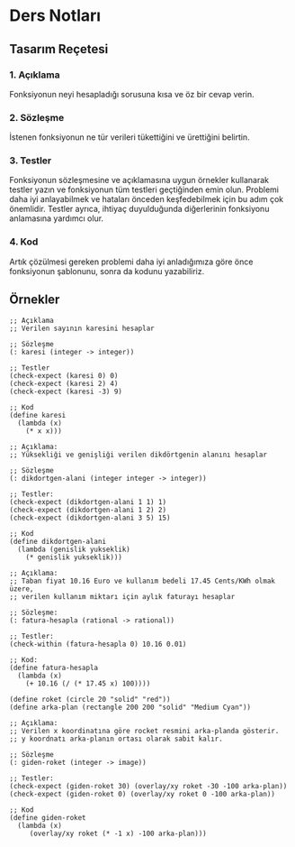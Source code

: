 # Ders Notları


## Tasarım Reçetesi

### 1. Açıklama

Fonksiyonun neyi hesapladığı sorusuna kısa ve öz bir cevap verin.

### 2. Sözleşme

İstenen fonksiyonun ne tür verileri tükettiğini ve ürettiğini belirtin. 

### 3. Testler

Fonksiyonun sözleşmesine ve açıklamasına uygun örnekler kullanarak testler yazın ve fonksiyonun tüm testleri geçtiğinden emin olun. Problemi daha iyi anlayabilmek ve hataları önceden keşfedebilmek için bu adım çok önemlidir. Testler ayrıca, ihtiyaç duyulduğunda diğerlerinin fonksiyonu anlamasına yardımcı olur.

### 4. Kod

Artık çözülmesi gereken problemi daha iyi anladığımıza göre önce fonksiyonun şablonunu, sonra da kodunu yazabiliriz.

## Örnekler


```racket
;; Açıklama
;; Verilen sayının karesini hesaplar

;; Sözleşme
(: karesi (integer -> integer))

;; Testler
(check-expect (karesi 0) 0)
(check-expect (karesi 2) 4)
(check-expect (karesi -3) 9)

;; Kod
(define karesi
  (lambda (x)
    (* x x)))
```

```racket
;; Açıklama:
;; Yüksekliği ve genişliği verilen dikdörtgenin alanını hesaplar

;; Sözleşme
(: dikdortgen-alani (integer integer -> integer))

;; Testler:
(check-expect (dikdortgen-alani 1 1) 1)
(check-expect (dikdortgen-alani 1 2) 2)
(check-expect (dikdortgen-alani 3 5) 15)

;; Kod
(define dikdortgen-alani
  (lambda (genislik yukseklik)
    (* genislik yukseklik)))
```


```racket
;; Açıklama:
;; Taban fiyat 10.16 Euro ve kullanım bedeli 17.45 Cents/KWh olmak üzere,
;; verilen kullanım miktarı için aylık faturayı hesaplar

;; Sözleşme:
(: fatura-hesapla (rational -> rational))

;; Testler:
(check-within (fatura-hesapla 0) 10.16 0.01)

;; Kod:
(define fatura-hesapla
  (lambda (x)
    (+ 10.16 (/ (* 17.45 x) 100))))
```

```racket
(define roket (circle 20 "solid" "red"))
(define arka-plan (rectangle 200 200 "solid" "Medium Cyan"))

;; Açıklama:
;; Verilen x koordinatına göre rocket resmini arka-planda gösterir.
;; y koordnatı arka-planın ortası olarak sabit kalır.

;; Sözleşme
(: giden-roket (integer -> image))

;; Testler:
(check-expect (giden-roket 30) (overlay/xy roket -30 -100 arka-plan))
(check-expect (giden-roket 0) (overlay/xy roket 0 -100 arka-plan))

;; Kod
(define giden-roket
  (lambda (x)
     (overlay/xy roket (* -1 x) -100 arka-plan)))
```
